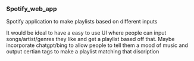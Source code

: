 ### Spotify_web_app

Spotify application to make playlists based on different inputs

It would be ideal to have a easy to use UI where people can input songs/artist/genres they like and get a playlist based off that.
Maybe incorporate chatgpt/bing to allow people to tell them a mood of music and output certian tags to make a playlist matching that discription

